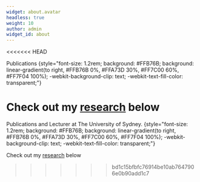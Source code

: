 ```yaml
---
widget: about.avatar
headless: true
weight: 10
author: admin
widget_id: about
---
```

<<<<<<< HEAD

Publications
{style="font-size: 1.2rem; background: #FFB76B; background: linear-gradient(to right, #FFB76B 0%, #FFA73D 30%, #FF7C00 60%, #FF7F04 100%); -webkit-background-clip: text; -webkit-text-fill-color: transparent;"}

Check out my [research](/about/) below
=======
Publications and Lecturer at The University of Sydney.
{style="font-size: 1.2rem; background: #FFB76B; background: linear-gradient(to right, #FFB76B 0%, #FFA73D 30%, #FF7C00 60%, #FF7F04 100%); -webkit-background-clip: text; -webkit-text-fill-color: transparent;"}

Check out my [research](/about/) below
>>>>>>> bd1c15bfbfc76914be10ab7647906e0b90add1c7
